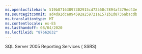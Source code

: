 ```yaml
---
ms.openlocfilehash: 519b87163897302915cd72558c7894af379ed43e
ms.sourcegitcommit: ad4d92dce894592a259721a1571b1d8736abacdb
ms.translationtype: MT
ms.contentlocale: es-ES
ms.lasthandoff: 08/04/2020
ms.locfileid: "87662632"
---
```

SQL Server 2005 Reporting Services \( SSRS\)
